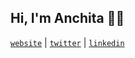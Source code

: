 ## Hi, I'm Anchita 👋🏼 

[`website`](https://anchita.xyz/) | [`twitter`](https://twitter.com/anchita_bora) | [`linkedin`](https://www.linkedin.com/in/anchitabora)

<!-- - 😇 pronouns: she/her
- 🌱 curr: ☁️ stuff @ microsoft, prez @ ucr women in computing
- 🍵 lets grab some (virual) tea and chat about tech, product, podcasts, and travel! -->

<!--
**anchitab/anchitab** is a ✨ _special_ ✨ repository because its `README.md` (this file) appears on your GitHub profile.

Here are some ideas to get you started:

- 🔭 I’m currently working on ...
- 🌱 I’m currently learning ...
- 👯 I’m looking to collaborate on ...
- 🤔 I’m looking for help with ...
- 💬 Ask me about ...
- 📫 How to reach me: ...
- 😄 Pronouns: ...
- ⚡ Fun fact: ...
-->
